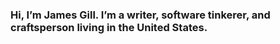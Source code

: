 ### Hi, I’m James Gill. I’m a writer, software tinkerer, and craftsperson living in the United States.

<!--
**thinkhuman/thinkhuman** is a ✨ _special_ ✨ repository because its `README.md` (this file) appears on your GitHub profile.

[James Gill's Github stats](https://github-readme-stats.vercel.app/api?username=thinkhuman)

- 🔭 I’m currently working on ...
- 🌱 I’m currently learning ...
- 👯 I’m looking to collaborate on ...
- 🤔 I’m looking for help with ...
- 💬 Ask me about ...
- 📫 How to reach me: ...
- 😄 Pronouns: ...
- ⚡ Fun fact: ...
-->
